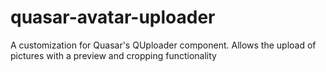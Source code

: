# quasar-avatar-uploader
A customization for Quasar's QUploader component. Allows the upload of pictures with a preview and cropping functionality
